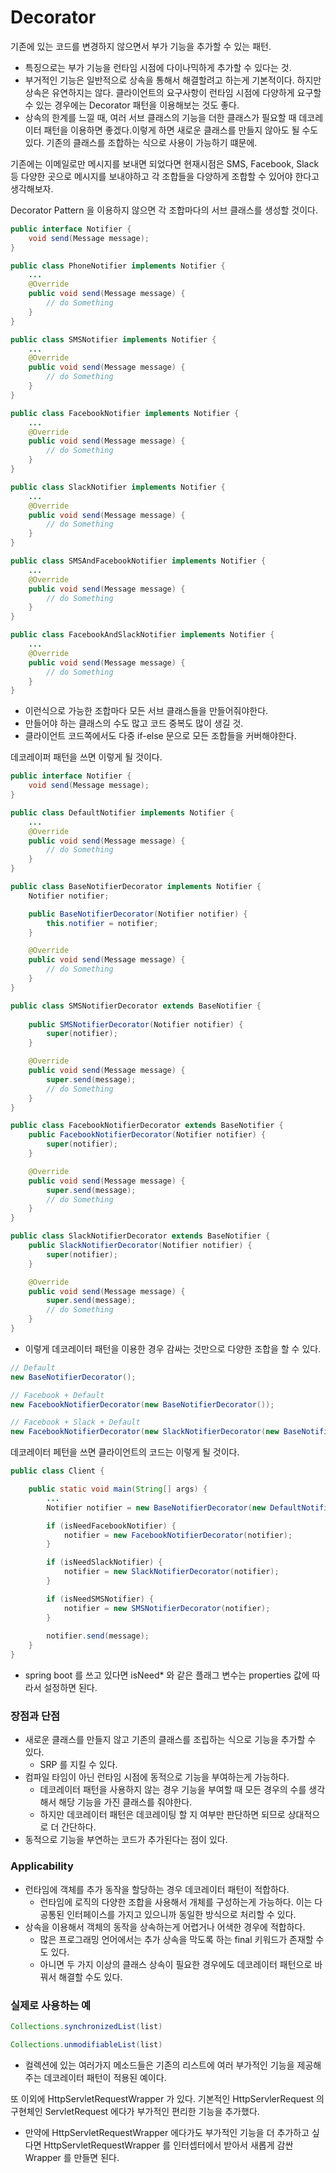 # Decorator

기존에 있는 코드를 변경하지 않으면서 부가 기능을 추가할 수 있는 패턴.

- 특징으로는 부가 기능을 런타임 시점에 다이나믹하게 추가할 수 있다는 것.
- 부거적인 기능은 일반적으로 상속을 통해서 해결할려고 하는게 기본적이다. 하지만 상속은 유연하지는 않다. 클라이언트의 요구사항이 런타임 시점에 다양하게 요구할 수 있는 경우에는 Decorator 패턴을 이용해보는 것도 좋다.
- 상속의 한계를 느낄 때, 여러 서브 클래스의 기능을 더한 클래스가 필요할 때 데코레이터 패턴을 이용하면 좋겠다.이렇게 하면 새로운 클래스를 만들지 않아도 될 수도 있다. 기존의 클래스를 조합하는 식으로 사용이 가능하기 떄문에.

기존에는 이메일로만 메시지를 보내면 되었다면 현재시점은 SMS, Facebook, Slack 등 다양한 곳으로 메시지를 보내야하고 각 조합들을 다양하게 조합할 수 있어야 한다고 생각해보자.

Decorator Pattern 을 이용하지 않으면 각 조합마다의 서브 클래스를 생성할 것이다.

```java
public interface Notifier {
	void send(Message message); 
}
```

```java
public class PhoneNotifier implements Notifier {
	... 
	@Override
	public void send(Message message) {
		// do Something
	}
}
```

```java
public class SMSNotifier implements Notifier {
	...
	@Override 
	public void send(Message message) {
		// do Something
	}
}
```

```java
public class FacebookNotifier implements Notifier {
	...
	@Override
	public void send(Message message) {
		// do Something
	}
}
```

```java
public class SlackNotifier implements Notifier {
	...	
	@Override 
	public void send(Message message) {
		// do Something
	}
}
```

```java
public class SMSAndFacebookNotifier implements Notifier {
	...
	@Override
	public void send(Message message) {
		// do Something
	}
}
```

```java
public class FacebookAndSlackNotifier implements Notifier {
	...
	@Override
	public void send(Message message) {
		// do Something 
	}
}
```

- 이런식으로 가능한 조합마다 모든 서브 클래스들을 만들어줘야한다.
- 만들어야 하는 클래스의 수도 많고 코드 중복도 많이 생길 것.
- 클라이언트 코드쪽에서도 다중 if-else 문으로 모든 조합들을 커버해야한다.

데코레이퍼 패턴을 쓰면 이렇게 될 것이다.

```java
public interface Notifier {
	void send(Message message); 
}
```

```java
public class DefaultNotifier implements Notifier {
	...
	@Override 
	public void send(Message message) {
		// do Something
	}
}
```

```java
public class BaseNotifierDecorator implements Notifier {
	Notifier notifier; 

	public BaseNotifierDecorator(Notifier notifier) {
		this.notifier = notifier; 
	}

	@Override
	public void send(Message message) {
		// do Something
	}
}
```

```java
public class SMSNotifierDecorator extends BaseNotifier {
	
	public SMSNotifierDecorator(Notifier notifier) {
		super(notifier); 
	}

	@Override 
	public void send(Message message) {
		super.send(message);
		// do Something
	}
}
```

```java
public class FacebookNotifierDecorator extends BaseNotifier {
	public FacebookNotifierDecorator(Notifier notifier) {
		super(notifier); 
	}

	@Override 
	public void send(Message message) {
		super.send(message);
		// do Something
	}
}
```

```java
public class SlackNotifierDecorator extends BaseNotifier {
	public SlackNotifierDecorator(Notifier notifier) {
		super(notifier); 
	}

	@Override 
	public void send(Message message) {
		super.send(message);
		// do Something
	}
}
```

- 이렇게 데코레이터 패턴을 이용한 경우 감싸는 것만으로 다양한 조합을 할 수 있다.

```java
// Default 
new BaseNotifierDecorator(); 

// Facebook + Default
new FacebookNotifierDecorator(new BaseNotifierDecorator()); 

// Facebook + Slack + Default 
new FacebookNotifierDecorator(new SlackNotifierDecorator(new BaseNotifierDecorator()));)
```

데코레이터 페턴을 쓰면 클라이언트의 코드는 이렇게 될 것이다.

```java
public class Client {

	public static void main(String[] args) {
		...
		Notifier notifier = new BaseNotifierDecorator(new DefaultNotifier()); 

		if (isNeedFacebookNotifier) {
			notifier = new FacebookNotifierDecorator(notifier); 
		}

		if (isNeedSlackNotifier) {
			notifier = new SlackNotifierDecorator(notifier); 
		}

		if (isNeedSMSNotifier) {
			notifier = new SMSNotifierDecorator(notifier); 
		}
		
		notifier.send(message); 
	}
}
```

- spring boot 를 쓰고 있다면 isNeed* 와 같은 플래그 변수는 properties 값에 따라서 설정하면 된다.

### 장점과 단점

- 새로운 클래스를 만들지 않고 기존의 클래스를 조립하는 식으로 기능을 추가할 수 있다.
    - SRP 를 지킬 수 있다.
- 컴파일 타임이 아닌 런타임 시점에 동적으로 기능을 부여하는게 가능하다.
    - 데코레이터 패턴을 사용하지 않는 경우 기능을 부여할 때 모든 경우의 수를 생각해서 해당 기능을 가진 클래스를 줘야한다.
    - 하지만 데코레이터 패턴은 데코레이팅 할 지 여부만 판단하면 되므로 상대적으로 더 간단하다.
- 동적으로 기능을 부연하는 코드가 추가된다는 점이 있다.

### Applicability

- 런타임에 객체를 추가 동작을 할당하는 경우 데코레이터 패턴이 적합하다.
    - 런타임에 로직의 다양한 조합을 사용해서 개체를 구성하는게 가능하다. 이는 다 공통된 인터페이스를 가지고 있으니까 동일한 방식으로 처리할 수 있다.
- 상속을 이용해서 객체의 동작을 상속하는게 어렵거나 어색한 경우에 적합하다.
    - 많은 프로그래밍 언어에서는 추가 상속을 막도록 하는 final 키워드가 존재할 수도 있다.
    - 아니면 두 가지 이상의 클래스 상속이 필요한 경우에도 데코레이터 패턴으로 바꿔서 해결할 수도 있다.

### 실제로 사용하는 예

```java
Collections.synchronizedList(list)

Collections.unmodifiableList(list)
```

- 컬렉션에 있는 여러가지 메소드들은 기존의 리스트에 여러 부가적인 기능을 제공해주는 데코레이터 패턴이 적용된 예이다.

또 이외에 HttpServletRequestWrapper 가 있다. 기본적인 HttpServlerRequest 의 구현체인 ServletRequest 에다가 부가적인 편리한 기능을 추가했다.

- 만약에 HttpServletRequestWrapper 에다가도 부가적인 기능을 더 추가하고 싶다면  HttpServletRequestWrapper 를 인터셉터에서 받아서 새롭게 감싼 Wrapper 를 만들면 된다.